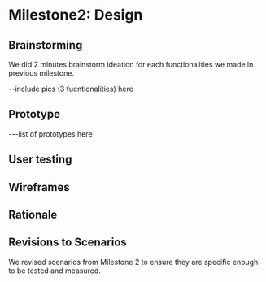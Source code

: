 # Milestone2: Design

## Brainstorming

We did 2 minutes brainstorm ideation for each functionalities we made in previous milestone.

--include pics (3 fucntionalities) here 

## Prototype


---list of prototypes here


## User testing


## Wireframes



## Rationale


## Revisions to Scenarios
We revised scenarios from Milestone 2 to ensure they are specific enough to be tested and measured. 

